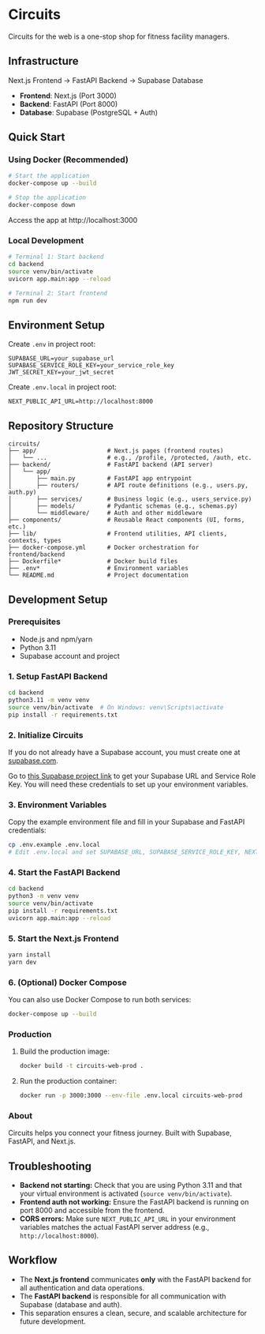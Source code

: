 # Circuits

Circuits for the web is a one-stop shop for fitness facility managers.

## Infrastructure
Next.js Frontend → FastAPI Backend → Supabase Database

- **Frontend**: Next.js (Port 3000)
- **Backend**: FastAPI (Port 8000)
- **Database**: Supabase (PostgreSQL + Auth)

## Quick Start

### Using Docker (Recommended)
```bash
# Start the application
docker-compose up --build

# Stop the application
docker-compose down
```
Access the app at http://localhost:3000

### Local Development
```bash
# Terminal 1: Start backend
cd backend
source venv/bin/activate
uvicorn app.main:app --reload

# Terminal 2: Start frontend
npm run dev
```

## Environment Setup
Create `.env` in project root:
```env
SUPABASE_URL=your_supabase_url
SUPABASE_SERVICE_ROLE_KEY=your_service_role_key
JWT_SECRET_KEY=your_jwt_secret
```
Create `.env.local` in project root:
```env
NEXT_PUBLIC_API_URL=http://localhost:8000
```

## Repository Structure
```
circuits/
├── app/                    # Next.js pages (frontend routes)
│   └── ...                 # e.g., /profile, /protected, /auth, etc.
├── backend/                # FastAPI backend (API server)
│   └── app/
│       ├── main.py         # FastAPI app entrypoint
│       ├── routers/        # API route definitions (e.g., users.py, auth.py)
│       ├── services/       # Business logic (e.g., users_service.py)
│       ├── models/         # Pydantic schemas (e.g., schemas.py)
│       └── middleware/     # Auth and other middleware
├── components/             # Reusable React components (UI, forms, etc.)
├── lib/                    # Frontend utilities, API clients, contexts, types
├── docker-compose.yml      # Docker orchestration for frontend/backend
├── Dockerfile*             # Docker build files
├── .env*                   # Environment variables
└── README.md               # Project documentation
```


## Development Setup

### Prerequisites
- Node.js and npm/yarn
- Python 3.11
- Supabase account and project

### 1. Setup FastAPI Backend
```bash
cd backend
python3.11 -m venv venv
source venv/bin/activate  # On Windows: venv\Scripts\activate
pip install -r requirements.txt
```

### 2. Initialize Circuits

If you do not already have a Supabase account, you must create one at [supabase.com](https://supabase.com/).

Go to [this Supabase project link](https://supabase.com/dashboard/project/tlnfnyhwjognaflpsnfj) to get your Supabase URL and Service Role Key. You will need these credentials to set up your environment variables.

### 3. Environment Variables

Copy the example environment file and fill in your Supabase and FastAPI credentials:
```sh
cp .env.example .env.local
# Edit .env.local and set SUPABASE_URL, SUPABASE_SERVICE_ROLE_KEY, NEXT_PUBLIC_API_URL, and JWT_SECRET_KEY
```

### 4. Start the FastAPI Backend

```sh
cd backend
python3 -m venv venv
source venv/bin/activate
pip install -r requirements.txt
uvicorn app.main:app --reload
```

### 5. Start the Next.js Frontend

```sh
yarn install
yarn dev
```

### 6. (Optional) Docker Compose

You can also use Docker Compose to run both services:
```sh
docker-compose up --build
```

### Production

1. Build the production image:
   ```sh
   docker build -t circuits-web-prod .
   ```
2. Run the production container:
   ```sh
   docker run -p 3000:3000 --env-file .env.local circuits-web-prod
   ```

### About

Circuits helps you connect your fitness journey. Built with Supabase, FastAPI, and Next.js.

## Troubleshooting

- **Backend not starting:** Check that you are using Python 3.11 and that your virtual environment is activated (`source venv/bin/activate`).
- **Frontend auth not working:** Ensure the FastAPI backend is running on port 8000 and accessible from the frontend.
- **CORS errors:** Make sure `NEXT_PUBLIC_API_URL` in your environment variables matches the actual FastAPI server address (e.g., `http://localhost:8000`).

## Workflow

- The **Next.js frontend** communicates **only** with the FastAPI backend for all authentication and data operations.
- The **FastAPI backend** is responsible for all communication with Supabase (database and auth).
- This separation ensures a clean, secure, and scalable architecture for future development.
